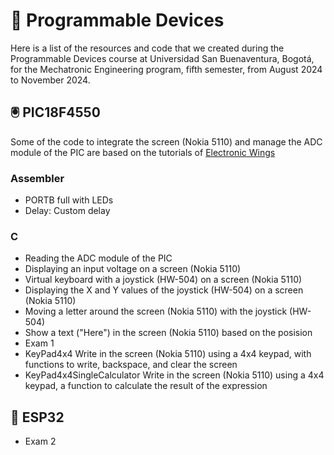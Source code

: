 # 🤖 Programmable Devices

Here is a list of the resources and code that we created during the Programmable Devices course at Universidad San Buenaventura, Bogotá, for the Mechatronic Engineering program, fifth semester, from August 2024 to November 2024.

## 🖲️ PIC18F4550

Some of the code to integrate the screen (Nokia 5110) and manage the ADC module of the PIC are based on the tutorials of [Electronic Wings](https://www.electronicwings.com/pic)

### Assembler
- PORTB full with LEDs
- Delay: Custom delay

### C
- Reading the ADC module of the PIC
- Displaying an input voltage on a screen (Nokia 5110)
- Virtual keyboard with a joystick (HW-504) on a screen (Nokia 5110)
- Displaying the X and Y values of the joystick (HW-504) on a screen (Nokia 5110)
- Moving a letter around the screen (Nokia 5110) with the joystick (HW-504)
- Show a text ("Here") in the screen (Nokia 5110) based on the posision
- Exam 1
- KeyPad4x4 Write in the screen (Nokia 5110) using a 4x4 keypad, with functions to write, backspace, and clear the screen
- KeyPad4x4SingleCalculator Write in the screen (Nokia 5110) using a 4x4 keypad, a function to calculate the result of the expression

## 💽 ESP32
- Exam 2
